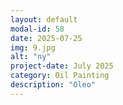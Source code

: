 ```yaml
---
layout: default
modal-id: 58
date: 2025-07-25
img: 9.jpg
alt: "ny"
project-date: July 2025
category: Oil Painting
description: "Oleo"
---
```


